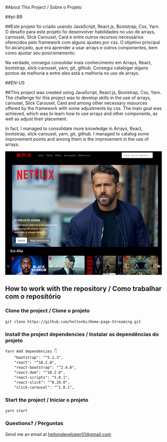 #About This Project / Sobre o Projeto

##pt-BR

##Este projeto foi criado usando JavaScript, React.js, Bootstrap, Css, Yarn.
O desafio para este projeto foi desenvolver habilidades no uso de arrays, carrossel, Slick Carousel, Card e entre outros recursos necessários oferecidos pelo framework com alguns ajustes por css.
O objetivo principal foi alcançado, que era aprender a usar arrays e outros componentes, bem como ajustar seu posicionamento.

Na verdade, consegui consolidar mais conhecimento em Arrays, React, bootstrap, slick-carousel, yarn, git, github. Consegui catalogar alguns pontos de melhoria e entre eles está a melhoria no uso de arrays.

##EN-US

##This project was created using JavaScript, React.js, Bootstrap, Css, Yarn.
The challenge for this project was to develop skills in the use of arrays, carousel, Slick Carousel, Card and among other necessary resources offered by the framework with some adjustments by css.
The main goal was achieved, which was to learn how to use arrays and other components, as well as adjust their placement.

In fact, I managed to consolidate more knowledge in Arrays, React, bootstrap, slick-carousel, yarn, git, github. I managed to catalog some improvement points and among them is the improvement in the use of arrays.


<img src="https://github.com/heltonbc/Home-page-Streaming/blob/main/src/assets/view-project.png"/>


## How to work with the repository / Como trabalhar com o repositório

### Clone the project / Clone o projeto

```
git clone https://github.com/heltonbc/Home-page-Streaming.git
```

### Install the project dependencies / Instalar as dependências do projeto

```
Yarn Add dependencies 👇
    "bootstrap": "^5.1.3",
    "react": "^18.2.0",
    "react-bootstrap": "^2.4.0",
    "react-dom": "^18.2.0",
    "react-scripts": "5.0.1",
    "react-slick": "^0.29.0",
    "slick-carousel": "^1.8.1",
```

### Start the project / Iniciar o projeto

```
yarn start
```

### Questions? / Perguntas

Send me an email at [heltondeveloper01@gmail.com](mailto:heltondeveloper01@gmail.com)

